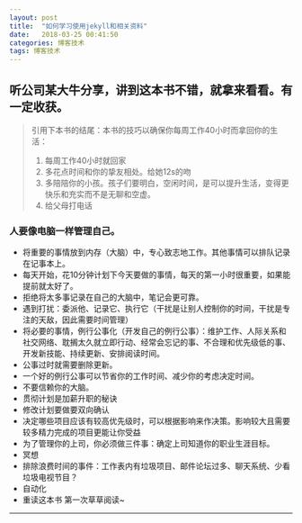 ```yaml
---
layout: post
title:  "如何学习使用jekyll和相关资料"
date:   2018-03-25 00:41:50
categories: 博客技术
tags: 博客技术
---
```

## 听公司某大牛分享，讲到这本书不错，就拿来看看。有一定收获。

>引用下本书的结尾：本书的技巧以确保你每周工作40小时而拿回你的生活：
>1. 每周工作40小时就回家
>2. 多花点时间和你的挚友相处。给她12s的吻
>3. 多陪陪你的小孩。孩子们要明白，空闲时间，是可以提升生活，变得更快乐和充实而不是无聊和空虚。
>4. 给父母打电话


### 人要像电脑一样管理自己。

- 将重要的事情放到内存（大脑）中，专心致志地工作。其他事情可以排队记录在记事本上。
- 每天开始，花10分钟计划下今天要做的事情，每天的第一小时很重要，如果能提前就太好了。
- 拒绝将太多事记录在自己的大脑中，笔记会更可靠。
- 遇到打扰：委派他、记录它、执行它（干扰是让别人控制你的时间，干扰是专注的天敌，因此需要时间管理）
- 将必要的事情，例行公事化（开发自己的例行公事）：维护工作、人际关系和社交网络、耽搁太久就立即行动、经常会忘记的事、不合理和优先级低的事、开发新技能、持续更新、安排阅读时间。
- 公事过时就需要删除更新。
- 一个好的例行公事可以节省你的工作时间、减少你的考虑决定时间。
- 不要信赖你的大脑。
- 贯彻计划是加薪升职的秘诀
- 修改计划要做要双向确认
- 决定哪些项目应该有较高优先级时，可以根据影响来作决策。影响较大且需要较多精力完成的项目更能让你受益
- 为了管理你的上司，你必须做三件事：确定上司知道你的职业生涯目标。
- 冥想
- 排除浪费时间的事件：工作表内有垃圾项目、邮件论坛过多、聊天系统、少看垃圾电视节目？
- 自动化
- 重读这本书
第一次草草阅读~
***


